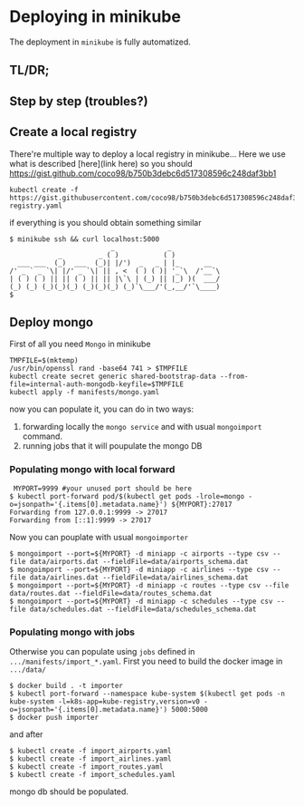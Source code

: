 # Deploying in minikube

The deployment in `minikube` is fully automatized.

## TL/DR;

## Step by step (troubles?)

## Create a local registry

There're multiple way to deploy a local registry in minikube...
Here we use what is described [here](link here) so you should  https://gist.github.com/coco98/b750b3debc6d517308596c248daf3bb1

```shell
kubectl create -f https://gist.githubusercontent.com/coco98/b750b3debc6d517308596c248daf3bb1/raw/6efc11eb8c2dce167ba0a5e557833cc4ff38fa7c/kube-registry.yaml
```

if everything is you should obtain something similar

```shell
$ minikube ssh && curl localhost:5000
                         _             _
            _         _ ( )           ( )
  ___ ___  (_)  ___  (_)| |/')  _   _ | |_      __
/' _ ` _ `\| |/' _ `\| || , <  ( ) ( )| '_`\  /'__`\
| ( ) ( ) || || ( ) || || |\`\ | (_) || |_) )(  ___/
(_) (_) (_)(_)(_) (_)(_)(_) (_)`\___/'(_,__/'`\____)
$
```

## Deploy mongo

First of all you need `Mongo` in minikube

```shell
TMPFILE=$(mktemp)
/usr/bin/openssl rand -base64 741 > $TMPFILE
kubectl create secret generic shared-bootstrap-data --from-file=internal-auth-mongodb-keyfile=$TMPFILE
kubectl apply -f manifests/mongo.yaml
```

now you can populate it, you can do in two ways:

1. forwarding locally the `mongo service` and with usual `mongoimport` command.
2. running jobs that it will poupulate the mongo DB

### Populating mongo with local forward
```shell 
 MYPORT=9999 #your unused port should be here
$ kubectl port-forward pod/$(kubectl get pods -lrole=mongo -o=jsonpath='{.items[0].metadata.name}') ${MYPORT}:27017
Forwarding from 127.0.0.1:9999 -> 27017
Forwarding from [::1]:9999 -> 27017
```

Now you can pouplate with usual `mongoimporter`

```shell
$ mongoimport --port=${MYPORT} -d miniapp -c airports --type csv --file data/airports.dat --fieldFile=data/airports_schema.dat
$ mongoimport --port=${MYPORT} -d miniapp -c airlines --type csv --file data/airlines.dat --fieldFile=data/airlines_schema.dat
$ mongoimport --port=${MYPORT} -d miniapp -c routes --type csv --file data/routes.dat --fieldFile=data/routes_schema.dat
$ mongoimport --port=${MYPORT} -d miniapp -c schedules --type csv --file data/schedules.dat --fieldFile=data/schedules_schema.dat
```

### Populating mongo with jobs

Otherwise you can populate using `jobs` defined in `.../manifests/import_*.yaml`.
First you need to build the docker image in `.../data/`

```shell
$ docker build . -t importer
$ kubectl port-forward --namespace kube-system $(kubectl get pods -n kube-system -l=k8s-app=kube-registry,version=v0 -o=jsonpath='{.items[0].metadata.name}') 5000:5000
$ docker push importer
```

and after 

```shell
$ kubectl create -f import_airports.yaml
$ kubectl create -f import_airlines.yaml
$ kubectl create -f import_routes.yaml
$ kubectl create -f import_schedules.yaml
```

mongo db should be populated.
